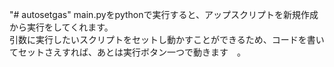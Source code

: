 "# autosetgas" 
main.pyをpythonで実行すると、アップスクリプトを新規作成から実行をしてくれます。  
引数に実行したいスクリプトをセットし動かすことができるため、コードを書いてセットさえすれば、あとは実行ボタン一つで動きます　。
